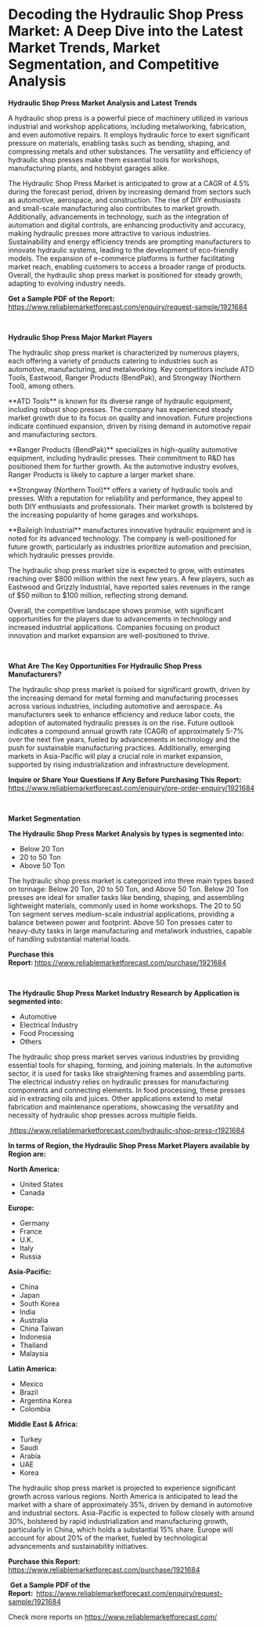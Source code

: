 <p><h1>Decoding the Hydraulic Shop Press Market: A Deep Dive into the Latest Market Trends, Market Segmentation, and Competitive Analysis</h1></p><p><strong>Hydraulic Shop Press Market Analysis and Latest Trends</strong></p>
<p><p>A hydraulic shop press is a powerful piece of machinery utilized in various industrial and workshop applications, including metalworking, fabrication, and even automotive repairs. It employs hydraulic force to exert significant pressure on materials, enabling tasks such as bending, shaping, and compressing metals and other substances. The versatility and efficiency of hydraulic shop presses make them essential tools for workshops, manufacturing plants, and hobbyist garages alike.</p><p>The Hydraulic Shop Press Market is anticipated to grow at a CAGR of 4.5% during the forecast period, driven by increasing demand from sectors such as automotive, aerospace, and construction. The rise of DIY enthusiasts and small-scale manufacturing also contributes to market growth. Additionally, advancements in technology, such as the integration of automation and digital controls, are enhancing productivity and accuracy, making hydraulic presses more attractive to various industries. Sustainability and energy efficiency trends are prompting manufacturers to innovate hydraulic systems, leading to the development of eco-friendly models. The expansion of e-commerce platforms is further facilitating market reach, enabling customers to access a broader range of products. Overall, the hydraulic shop press market is positioned for steady growth, adapting to evolving industry needs.</p></p>
<p><strong>Get a Sample PDF of the Report:&nbsp;</strong> <a href="https://www.reliablemarketforecast.com/enquiry/request-sample/1921684?utm_campaign=2949&utm_medium=2&utm_source=Github&utm_content=ia&utm_term=10042025&utm_id=hydraulic-shop-press">https://www.reliablemarketforecast.com/enquiry/request-sample/1921684</a></p>
<p>&nbsp;</p>
<p><strong>Hydraulic Shop Press Major Market Players</strong></p>
<p><p>The hydraulic shop press market is characterized by numerous players, each offering a variety of products catering to industries such as automotive, manufacturing, and metalworking. Key competitors include ATD Tools, Eastwood, Ranger Products (BendPak), and Strongway (Northern Tool), among others.</p><p>**ATD Tools** is known for its diverse range of hydraulic equipment, including robust shop presses. The company has experienced steady market growth due to its focus on quality and innovation. Future projections indicate continued expansion, driven by rising demand in automotive repair and manufacturing sectors.</p><p>**Ranger Products (BendPak)** specializes in high-quality automotive equipment, including hydraulic presses. Their commitment to R&D has positioned them for further growth. As the automotive industry evolves, Ranger Products is likely to capture a larger market share.</p><p>**Strongway (Northern Tool)** offers a variety of hydraulic tools and presses. With a reputation for reliability and performance, they appeal to both DIY enthusiasts and professionals. Their market growth is bolstered by the increasing popularity of home garages and workshops. </p><p>**Baileigh Industrial** manufactures innovative hydraulic equipment and is noted for its advanced technology. The company is well-positioned for future growth, particularly as industries prioritize automation and precision, which hydraulic presses provide.</p><p>The hydraulic shop press market size is expected to grow, with estimates reaching over $800 million within the next few years. A few players, such as Eastwood and Grizzly Industrial, have reported sales revenues in the range of $50 million to $100 million, reflecting strong demand.</p><p>Overall, the competitive landscape shows promise, with significant opportunities for the players due to advancements in technology and increased industrial applications. Companies focusing on product innovation and market expansion are well-positioned to thrive.</p></p>
<p>&nbsp;</p>
<p><strong>What Are The Key Opportunities For Hydraulic Shop Press Manufacturers?</strong></p>
<p><p>The hydraulic shop press market is poised for significant growth, driven by the increasing demand for metal forming and manufacturing processes across various industries, including automotive and aerospace. As manufacturers seek to enhance efficiency and reduce labor costs, the adoption of automated hydraulic presses is on the rise. Future outlook indicates a compound annual growth rate (CAGR) of approximately 5-7% over the next five years, fueled by advancements in technology and the push for sustainable manufacturing practices. Additionally, emerging markets in Asia-Pacific will play a crucial role in market expansion, supported by rising industrialization and infrastructure development.</p></p>
<p><strong>Inquire or Share Your Questions If Any Before Purchasing This Report:</strong> <a href="https://www.reliablemarketforecast.com/enquiry/pre-order-enquiry/1921684?utm_campaign=2949&utm_medium=2&utm_source=Github&utm_content=ia&utm_term=10042025&utm_id=hydraulic-shop-press">https://www.reliablemarketforecast.com/enquiry/pre-order-enquiry/1921684</a></p>
<p>&nbsp;</p>
<p><strong>Market Segmentation</strong></p>
<p><strong>The Hydraulic Shop Press Market Analysis by types is segmented into:</strong></p>
<p><ul><li>Below 20 Ton</li><li>20 to 50 Ton</li><li>Above 50 Ton</li></ul></p>
<p><p>The hydraulic shop press market is categorized into three main types based on tonnage: Below 20 Ton, 20 to 50 Ton, and Above 50 Ton. Below 20 Ton presses are ideal for smaller tasks like bending, shaping, and assembling lightweight materials, commonly used in home workshops. The 20 to 50 Ton segment serves medium-scale industrial applications, providing a balance between power and footprint. Above 50 Ton presses cater to heavy-duty tasks in large manufacturing and metalwork industries, capable of handling substantial material loads.</p></p>
<p><strong>Purchase this Report:&nbsp;</strong><a href="https://www.reliablemarketforecast.com/purchase/1921684?utm_campaign=2949&utm_medium=2&utm_source=Github&utm_content=ia&utm_term=10042025&utm_id=hydraulic-shop-press">https://www.reliablemarketforecast.com/purchase/1921684</a></p>
<p>&nbsp;</p>
<p><strong>The Hydraulic Shop Press Market Industry Research by Application is segmented into:</strong></p>
<p><ul><li>Automotive</li><li>Electrical Industry</li><li>Food Processing</li><li>Others</li></ul></p>
<p><p>The hydraulic shop press market serves various industries by providing essential tools for shaping, forming, and joining materials. In the automotive sector, it is used for tasks like straightening frames and assembling parts. The electrical industry relies on hydraulic presses for manufacturing components and connecting elements. In food processing, these presses aid in extracting oils and juices. Other applications extend to metal fabrication and maintenance operations, showcasing the versatility and necessity of hydraulic shop presses across multiple fields.</p></p>
<p><a href="https://www.reliablemarketforecast.com/hydraulic-shop-press-r1921684?utm_campaign=2949&utm_medium=2&utm_source=Github&utm_content=ia&utm_term=10042025&utm_id=hydraulic-shop-press">&nbsp;https://www.reliablemarketforecast.com/hydraulic-shop-press-r1921684</a></p>
<p><strong>In terms of Region, the Hydraulic Shop Press Market Players available by Region are:</strong></p>
<p>
    <p> <strong> North America: </strong>
        <ul>
            <li>United States</li>
            <li>Canada</li>
        </ul>
        </p> 
    <p> <strong> Europe: </strong>
        <ul>
            <li>Germany</li>
            <li>France</li>
            <li>U.K.</li>
            <li>Italy</li>
            <li>Russia</li>
        </ul>
        </p> 
    <p> <strong> Asia-Pacific: </strong>
        <ul>
            <li>China</li>
            <li>Japan</li>
            <li>South Korea</li>
            <li>India</li>
            <li>Australia</li>
            <li>China Taiwan</li>
            <li>Indonesia</li>
            <li>Thailand</li>
            <li>Malaysia</li>
        </ul>
        </p> 
    <p> <strong> Latin America: </strong>
        <ul>
            <li>Mexico</li>
            <li>Brazil</li>
            <li>Argentina Korea</li>
            <li>Colombia</li>
        </ul>
        </p> 
    <p> <strong> Middle East & Africa: </strong>
        <ul>
            <li>Turkey</li>
            <li>Saudi</li>
            <li>Arabia</li>
            <li>UAE</li>
            <li>Korea</li>
        </ul>
    </p>
    </p>
<p><p>The hydraulic shop press market is projected to experience significant growth across various regions. North America is anticipated to lead the market with a share of approximately 35%, driven by demand in automotive and industrial sectors. Asia-Pacific is expected to follow closely with around 30%, bolstered by rapid industrialization and manufacturing growth, particularly in China, which holds a substantial 15% share. Europe will account for about 20% of the market, fueled by technological advancements and sustainability initiatives.</p></p>
<p><strong>Purchase this Report: </strong><a href="https://www.reliablemarketforecast.com/purchase/1921684?utm_campaign=2949&utm_medium=2&utm_source=Github&utm_content=ia&utm_term=10042025&utm_id=hydraulic-shop-press">https://www.reliablemarketforecast.com/purchase/1921684</a></p>
<p>&nbsp;<strong>Get a Sample PDF of the Report:&nbsp;&nbsp;</strong><a href="https://www.reliablemarketforecast.com/enquiry/request-sample/1921684?utm_campaign=2949&utm_medium=2&utm_source=Github&utm_content=ia&utm_term=10042025&utm_id=hydraulic-shop-press">https://www.reliablemarketforecast.com/enquiry/request-sample/1921684</a></p>
<p><strong></strong></p>
<p>Check more reports on <a href="https://www.reliablemarketforecast.com/?utm_campaign=2949&utm_medium=2&utm_source=Github&utm_content=ia&utm_term=10042025&utm_id=hydraulic-shop-press">https://www.reliablemarketforecast.com/</a></p>